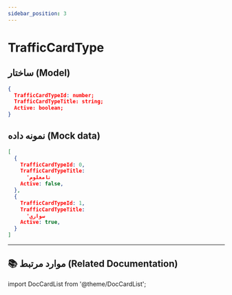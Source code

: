 ```yaml
---
sidebar_position: 3
---
```


# TrafficCardType

## ساختار (Model)

```JSON title="TrafficCardType
{
  TrafficCardTypeId: number;
  TrafficCardTypeTitle: string;
  Active: boolean;
}
```

## نمونه داده (Mock data)

```JSON title="mockTrafficCardTypes"
[
  {
    TrafficCardTypeId: 0,
    TrafficCardTypeTitle:
      'نامعلوم                                                                                             ',
    Active: false,
  },
  {
    TrafficCardTypeId: 1,
    TrafficCardTypeTitle:
      'سواری                                                                                               ',
    Active: true,
  }
]
```

---

## 📚 موارد مرتبط (Related Documentation)

import DocCardList from '@theme/DocCardList';

<DocCardList/>
